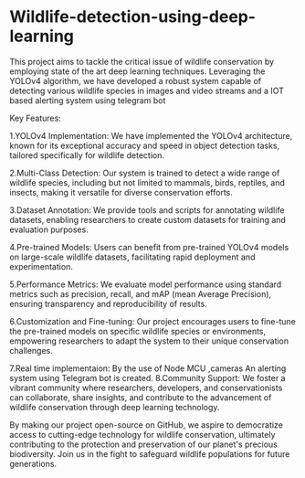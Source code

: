 # Wildlife-detection-using-deep-learning
This project aims to tackle the critical issue of wildlife conservation by employing state of the art deep learning techniques. Leveraging the YOLOv4 algorithm, we have developed a robust system capable of detecting various wildlife species in images and video streams and a IOT based alerting system using telegram bot

Key Features:

1.YOLOv4 Implementation: We have implemented the YOLOv4 architecture, known for its exceptional accuracy and speed in object detection tasks, tailored specifically for wildlife detection.

2.Multi-Class Detection: Our system is trained to detect a wide range of wildlife species, including but not limited to mammals, birds, reptiles, and insects, making it versatile for diverse conservation efforts.

3.Dataset Annotation: We provide tools and scripts for annotating wildlife datasets, enabling researchers to create custom datasets for training and evaluation purposes.

4.Pre-trained Models: Users can benefit from pre-trained YOLOv4 models on large-scale wildlife datasets, facilitating rapid deployment and experimentation.

5.Performance Metrics: We evaluate model performance using standard metrics such as precision, recall, and mAP (mean Average Precision), ensuring transparency and reproducibility of results.

6.Customization and Fine-tuning: Our project encourages users to fine-tune the pre-trained models on specific wildlife species or environments, empowering researchers to adapt the system to their unique conservation challenges.

7.Real time implementaion: By the use of Node MCU ,cameras An alerting system using Telegram bot is created.
8.Community Support: We foster a vibrant community where researchers, developers, and conservationists can collaborate, share insights, and contribute to the advancement of wildlife conservation through deep learning technology.

By making our project open-source on GitHub, we aspire to democratize access to cutting-edge technology for wildlife conservation, ultimately contributing to the protection and preservation of our planet's precious biodiversity. Join us in the fight to safeguard wildlife populations for future generations.
